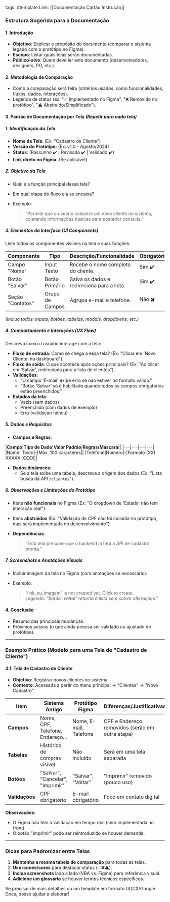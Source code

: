 tags: #template 
Link: [[Documentação Cartão Instrução]]
### **Estrutura Sugerida para a Documentação**  

#### **1. Introdução**  
- **Objetivo**: Explicar o propósito do documento (comparar o sistema legado com o protótipo no Figma).  
- **Escopo**: Listar quais telas serão documentadas.  
- **Público-alvo**: Quem deve ler este documento (desenvolvedores, designers, PO, etc.).  

#### **2. Metodologia de Comparação**  
- Como a comparação será feita (critérios usados, como funcionalidades, fluxos, dados, interações).  
- Legenda de status (ex: "✅ Implementado no Figma", "❌ Removido no protótipo", "⚠️ Abstraído/Simplificado").  

#### **3. Padrão de Documentação por Tela** *(Repetir para cada tela)*  

##### **1. Identificação da Tela**

- **Nome da Tela**: (Ex: "Cadastro de Cliente")
- **Versão do Protótipo**: (Ex: v1.0 - Agosto/2024)
- **Status**: (Rascunho ✔️ | Revisado ✔️ | Validado ✔️)
- **Link direto no Figma**: (Se aplicável)

##### **2. Objetivo da Tela**

- Qual é a função principal dessa tela?
- Em qual etapa do fluxo ela se encaixa?
- Exemplo:
    
    > "Permite que o usuário cadastre um novo cliente no sistema, coletando informações básicas para posterior consulta."
    

##### **3. Elementos da Interface (UI Components)**

Liste todos os componentes visíveis na tela e suas funções:

|**Componente**|**Tipo**|**Descrição/Funcionalidade**|**Obrigatório?**||
|---|---|---|---|---|
|Campo "Nome"|Input Texto|Recebe o nome completo do cliente.|Sim ✔️||
|Botão "Salvar"|Botão Primário|Salva os dados e redireciona para a lista.|Sim ✔️||
|Seção "Contatos"|Grupo de Campos|Agrupa e-mail e telefone.|Não ✖️||

_(Inclua todos: inputs, botões, tabelas, modais, dropdowns, etc.)_

##### **4. Comportamento e Interações (UX Flow)**

Descreva como o usuário interage com a tela:

- **Fluxo de entrada**: Como se chega a essa tela? (Ex: "Clicar em 'Novo Cliente' na dashboard").
- **Fluxo de saída**: O que acontece após ações principais? (Ex: "Ao clicar em 'Salvar', redireciona para a lista de clientes").
- **Validações**:
    - "O campo 'E-mail' exibe erro se não estiver no formato válido."
    - "Botão 'Salvar' só é habilitado quando todos os campos obrigatórios estão preenchidos."
- **Estados da tela**:
    - Vazia (sem dados)
    - Preenchida (com dados de exemplo)
    - Erro (validação falhou)

##### **5. Dados e Requisitos**

- **Campos e Regras**:

|**Campo**|**Tipo de Dado**|**Valor Padrão**|**Regras/Máscara**||
|---|---|---|---|
|Nome| Texto|-|Máx. 100 caracteres||
|Telefone|Número|-|Formato (XX) XXXXX-XXXX||

- **Dados dinâmicos**:
    - Se a tela exibe uma tabela, descreva a origem dos dados (Ex: "Lista busca da API `/clientes`").

##### **6. Observações e Limitações do Protótipo**

- Itens **não funcionais** no Figma (Ex: "O dropdown de 'Estado' não tem interação real").
- Itens **abstraídos** (Ex: "Validação de CPF não foi incluída no protótipo, mas será implementada no desenvolvimento").
- **Dependências**:
    
    > "Esta tela presume que o backend já terá a API de cadastro pronta."
    

##### **7. Screenshots e Anotações Visuais**

- Incluir imagem da tela no Figma (com anotações se necessário).
- Exemplo:
    
    > “link_ou_imagem” is not created yet. Click to create.  
    > _Legenda: "Botão 'Voltar' retorna à lista sem salvar alterações."_

#### **4. Conclusão**  
- Resumo das principais mudanças.  
- Próximos passos (o que ainda precisa ser validado ou ajustado no protótipo).  

---  

### **Exemplo Prático (Modelo para uma Tela de "Cadastro de Cliente")**  

#### **3.1. Tela de Cadastro de Cliente**  
- **Objetivo**: Registrar novos clientes no sistema.  
- **Contexto**: Acessada a partir do menu principal → "Clientes" → "Novo Cadastro".  

| **Item**            | **Sistema Antigo**               | **Protótipo Figma**          | **Diferenças/Justificativas** |  
|---------------------|----------------------------------|-----------------------------|------------------------------|  
| **Campos**          | Nome, CPF, Telefone, Endereço... | Nome, E-mail, Telefone      | CPF e Endereço removidos (serão em outra etapa) |  
| **Tabelas**         | Histórico de compras visível    | Não incluído                | Será em uma tela separada    |  
| **Botões**          | "Salvar", "Cancelar", "Imprimir"| "Salvar", "Voltar"          | "Imprimir" removido (pouco uso) |  
| **Validações**      | CPF obrigatório                 | E-mail obrigatório          | Foco em contato digital      |  

**Observações**:  
- O Figma não tem a validação em tempo real (será implementada no front).  
- O botão "Imprimir" pode ser reintroduzido se houver demanda.  

---  

### **Dicas para Padronizar entre Telas**  
1. **Mantenha a mesma tabela de comparação** para todas as telas.  
2. **Use ícones/cores** para destacar status (✅❌⚠️).  
3. **Inclua screenshots** lado a lado (VBA vs. Figma) para referência visual.  
4. **Adicione um glossário** se houver termos técnicos específicos.  

Se precisar de mais detalhes ou um template em formato DOCX/Google Docs, posso ajudar a elaborar!
